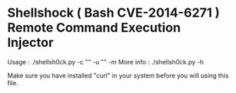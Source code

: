 Shellshock ( Bash CVE-2014-6271 ) Remote Command Execution Injector
=============

Usage : ./shellsh0ck.py -c "<command>" -u "<vuln cgi>" -m <mode> 
More info : ./shellsh0ck.py -h 

Make sure you have installed "curl" in your system before you will using this file.
